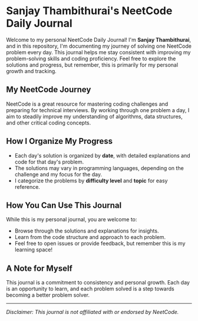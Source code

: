 # Sanjay Thambithurai's NeetCode Daily Journal

Welcome to my personal NeetCode Daily Journal! I'm **Sanjay Thambithurai**, and in this repository, I'm documenting my journey of solving one NeetCode problem every day. This journal helps me stay consistent with improving my problem-solving skills and coding proficiency. Feel free to explore the solutions and progress, but remember, this is primarily for my personal growth and tracking.

## My NeetCode Journey

NeetCode is a great resource for mastering coding challenges and preparing for technical interviews. By working through one problem a day, I aim to steadily improve my understanding of algorithms, data structures, and other critical coding concepts.

## How I Organize My Progress

- Each day's solution is organized by **date**, with detailed explanations and code for that day's problem.
- The solutions may vary in programming languages, depending on the challenge and my focus for the day.
- I categorize the problems by **difficulty level** and **topic** for easy reference.

## How You Can Use This Journal

While this is my personal journal, you are welcome to:
- Browse through the solutions and explanations for insights.
- Learn from the code structure and approach to each problem.
- Feel free to open issues or provide feedback, but remember this is my learning space!

## A Note for Myself

This journal is a commitment to consistency and personal growth. Each day is an opportunity to learn, and each problem solved is a step towards becoming a better problem solver.

---

*Disclaimer: This journal is not affiliated with or endorsed by NeetCode.*
